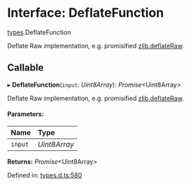 # Interface: DeflateFunction

[types](../modules/types.md).DeflateFunction

Deflate Raw implementation, e.g. promisified [zlib.deflateRaw](https://nodejs.org/api/zlib.html#zlib_zlib_deflateraw_buffer_options_callback).

## Callable

▸ **DeflateFunction**(`input`: *Uint8Array*): *Promise*<Uint8Array\>

Deflate Raw implementation, e.g. promisified [zlib.deflateRaw](https://nodejs.org/api/zlib.html#zlib_zlib_deflateraw_buffer_options_callback).

#### Parameters:

Name | Type |
:------ | :------ |
`input` | *Uint8Array* |

**Returns:** *Promise*<Uint8Array\>

Defined in: [types.d.ts:580](https://github.com/panva/jose/blob/v3.11.4/src/types.d.ts#L580)
